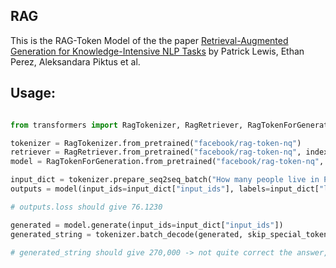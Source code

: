 ## RAG

This is the RAG-Token Model of the the paper [Retrieval-Augmented Generation for Knowledge-Intensive NLP Tasks](https://arxiv.org/pdf/2005.11401.pdf) 
by Patrick Lewis, Ethan Perez, Aleksandara Piktus et al.

## Usage:

```python

from transformers import RagTokenizer, RagRetriever, RagTokenForGeneration

tokenizer = RagTokenizer.from_pretrained("facebook/rag-token-nq")
retriever = RagRetriever.from_pretrained("facebook/rag-token-nq", index_name="exact", use_dummy_dataset=True)
model = RagTokenForGeneration.from_pretrained("facebook/rag-token-nq", retriever=retriever)

input_dict = tokenizer.prepare_seq2seq_batch("How many people live in Paris?", "In Paris, there are 10 million people.", return_tensors="pt")
outputs = model(input_ids=input_dict["input_ids"], labels=input_dict["labels"])

# outputs.loss should give 76.1230

generated = model.generate(input_ids=input_dict["input_ids"])
generated_string = tokenizer.batch_decode(generated, skip_special_tokens=True)

# generated_string should give 270,000 -> not quite correct the answer, but it also only uses a dummy index
```

